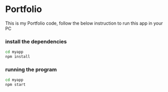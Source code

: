 # Portfolio
This is my Portfolio code, 
follow the below instruction to run this app in your PC
### install the dependencies

```bash
cd myapp
npm install
```
### running the program
```bash
cd myapp
npm start
```


